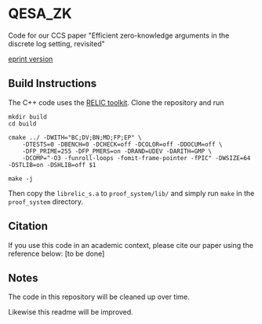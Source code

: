 # QESA_ZK
Code for our CCS paper "Efficient zero-knowledge arguments in the discrete log setting, revisited"

[eprint version](https://eprint.iacr.org/2019/944)

## Build Instructions
The C++ code uses the [RELIC toolkit](https://github.com/relic-toolkit/relic).
Clone the repository and run
```
mkdir build
cd build

cmake ../ -DWITH="BC;DV;BN;MD;FP;EP" \
    -DTESTS=0 -DBENCH=0 -DCHECK=off -DCOLOR=off -DDOCUM=off \
    -DFP_PRIME=255 -DFP_PMERS=on -DRAND=UDEV -DARITH=GMP \
    -DCOMP="-O3 -funroll-loops -fomit-frame-pointer -fPIC" -DWSIZE=64 -DSTLIB=on -DSHLIB=off $1

make -j
```

Then copy the `librelic_s.a` to `proof_system/lib/` and simply run `make` in the `proof_system` directory.

## Citation

If you use this code in an academic context, please cite our paper using the reference below:
\[to be done\]

## Notes
The code in this repository will be cleaned up over time.

Likewise this readme will be improved.
